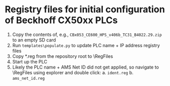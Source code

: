 Registry files for initial configuration of Beckhoff CX50xx PLCs
================================================================

1. Copy the contents of, e.g., `CBx053_CE600_HPS_v406b_TC31_B4022.29.zip` to an empty SD card
2. Run `templates\populate.py` to update PLC name + IP address registry files
3. Copy \*.reg from the repository root to \RegFiles
4. Start up the PLC
5. Likely the PLC name + AMS Net ID did not get applied, so navigate to
   \RegFiles using explorer and double click:
    a. `ident.reg` 
    b. `ams_net_id.reg`
